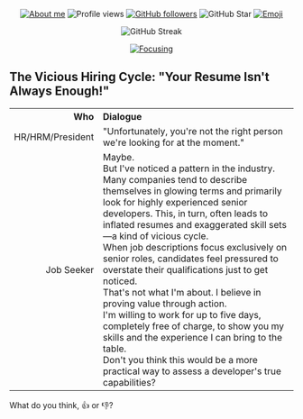 <div align="center">

[![About me](https://img.shields.io/badge/GitHub-Click_me-blue)](https://api.github.com/users/peppapig13132)
![Profile views](https://komarev.com/ghpvc/?username=peppapig13132&color=blue)
[![GitHub followers](https://img.shields.io/github/followers/peppapig13132?style=flat&logo=github)](https://github.com/peppapig13132?tab=followers)
![GitHub Star](https://img.shields.io/github/stars/peppapig13132?style=flat&logo=github)
[![Emoji](https://img.shields.io/badge/Emoji-42-blue)](https://github.com/peppapig13132/peppapig13132/blob/main/Emojis.md)

![GitHub Streak](https://github-readme-streak-stats.herokuapp.com?user=peppapig13132)

[![Focusing](https://skillicons.dev/icons?i=js,ts,nodejs,go,java,ruby,php,aws,linux)](https://skillicons.dev)

</div>

## The Vicious Hiring Cycle: "Your Resume Isn't Always Enough!"

<table>
  <tr>
    <th align="right">Who</th>
    <th align="left">Dialogue</th>
  </tr>
  <tr>
    <td align="right">HR/HRM/President</td>
    <td align="left">"Unfortunately, you're not the right person we're looking for at the moment."</td>
  </tr>
  <tr>
    <td align="right">Job Seeker</td>
    <td align="left">Maybe.<br>But I've noticed a pattern in the industry. Many companies tend to describe themselves in glowing terms and primarily look for highly experienced senior developers. This, in turn, often leads to inflated resumes and exaggerated skill sets—a kind of vicious cycle.<br>When job descriptions focus exclusively on senior roles, candidates feel pressured to overstate their qualifications just to get noticed.<br>That's not what I'm about. I believe in proving value through action.<br>I'm willing to work for up to five days, completely free of charge, to show you my skills and the experience I can bring to the table.<br>Don't you think this would be a more practical way to assess a developer's true capabilities?</td>
  </tr>
</table>

What do you think, 👍 or 👎?
